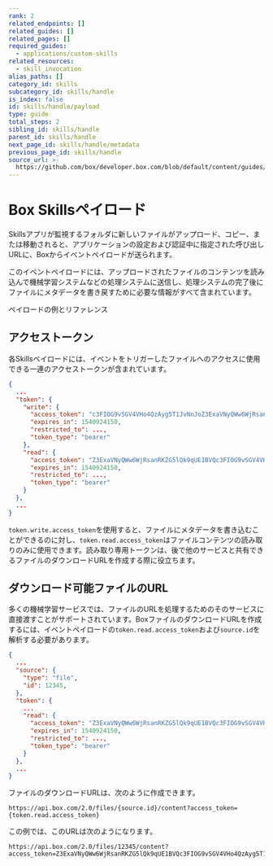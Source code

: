 ```yaml
---
rank: 2
related_endpoints: []
related_guides: []
related_pages: []
required_guides:
  - applications/custom-skills
related_resources:
  - skill_invocation
alias_paths: []
category_id: skills
subcategory_id: skills/handle
is_index: false
id: skills/handle/payload
type: guide
total_steps: 2
sibling_id: skills/handle
parent_id: skills/handle
next_page_id: skills/handle/metadata
previous_page_id: skills/handle
source_url: >-
  https://github.com/box/developer.box.com/blob/default/content/guides/skills/handle/payload.md
---
```

# Box Skillsペイロード

Skillsアプリが監視するフォルダに新しいファイルがアップロード、コピー、または移動されると、アプリケーションの設定および認証中に指定された呼び出しURLに、Boxからイベントペイロードが送られます。

このイベントペイロードには、アップロードされたファイルのコンテンツを読み込んで機械学習システムなどの処理システムに送信し、処理システムの完了後にファイルにメタデータを書き戻すために必要な情報がすべて含まれています。

<CTA to="r://skill_invocation">

ペイロードの例とリファレンス

</CTA>

## アクセストークン

各Skillsペイロードには、イベントをトリガーしたファイルへのアクセスに使用できる一連のアクセストークンが含まれています。

```json
{
  ...
  "token": {
    "write": {
      "access_token": "c3FIOG9vSGV4VHo4QzAyg5T1JvNnJoZ3ExaVNyQWw6WjRsanRKZG5lQk9qUE1BVQ",
      "expires_in": 1540924150,
      "restricted_to": ...,
      "token_type": "bearer"
    },
    "read": {
      "access_token": "Z3ExaVNyQWw6WjRsanRKZG5lQk9qUE1BVQc3FIOG9vSGV4VHo4QzAyg5T1JvNnJo",
      "expires_in": 1540924150,
      "restricted_to": ...,
      "token_type": "bearer"
    }
  },
  ...
}
```

`token.write.access_token`を使用すると、ファイルにメタデータを書き込むことができるのに対し、`token.read.access_token`はファイルコンテンツの読み取りのみに使用できます。読み取り専用トークンは、後で他のサービスと共有できるファイルのダウンロードURLを作成する際に役立ちます。

## ダウンロード可能ファイルのURL

多くの機械学習サービスでは、ファイルのURLを処理するためのそのサービスに直接渡すことがサポートされています。BoxファイルのダウンロードURLを作成するには、イベントペイロードの`token.read.access_token`および`source.id`を解析する必要があります。

```json
{
  ...
  "source": {
    "type": "file",
    "id": 12345,
  },
  "token": {
    ...
    "read": {
      "access_token": "Z3ExaVNyQWw6WjRsanRKZG5lQk9qUE1BVQc3FIOG9vSGV4VHo4QzAyg5T1JvNnJo",
      "expires_in": 1540924150,
      "restricted_to": ...,
      "token_type": "bearer"
    }
  },
  ...
}
```

ファイルのダウンロードURLは、次のように作成できます。

```curl
https://api.box.com/2.0/files/{source.id}/content?access_token={token.read.access_token}
```

この例では、このURLは次のようになります。

```curl
https://api.box.com/2.0/files/12345/content?access_token=Z3ExaVNyQWw6WjRsanRKZG5lQk9qUE1BVQc3FIOG9vSGV4VHo4QzAyg5T1JvNnJo
```
